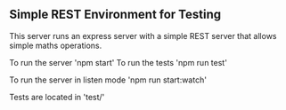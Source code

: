 
## Simple REST Environment for Testing

This server runs an express server with a simple REST server
that allows simple maths operations.

To run the server 'npm start'
To run the tests 'npm run test'

To run the server in listen mode 'npm run start:watch'

Tests are located in 'test/'
